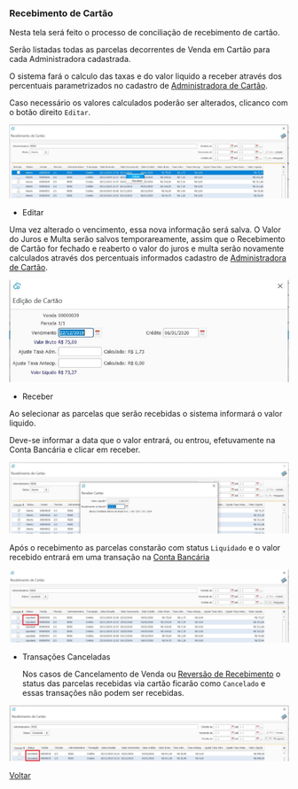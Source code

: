 ### Recebimento de Cartão

Nesta tela será feito o processo de conciliação de recebimento de cartão.

Serão listadas todas as parcelas decorrentes de Venda em Cartão para cada Administradora  cadastrada.

O sistema fará o calculo das taxas e do valor liquido a receber através dos percentuais parametrizados no cadastro de [Administradora de Cartão](financeiro_administradora_cartao.md).

Caso necessário os valores calculados poderão ser alterados, clicanco com o botão direito `Editar`.

![](images/financeiro_recebimento_cartao.jpg)



- Editar

Uma vez alterado o vencimento, essa nova informação será salva. O Valor do Juros e Multa serão salvos temporareamente, assim que o Recebimento de Cartão for fechado e reaberto o valor do juros e multa serão novamente calculados através dos percentuais informados cadastro de [Administradora de Cartão](financeiro_administradora_cartao.md).



![](images/financeiro_recebimento_cartao_editar.jpg)





- Receber

Ao selecionar as parcelas que serão recebidas o sistema informará o valor liquido. 

Deve-se informar a data que o valor entrará, ou entrou, efetuvamente na Conta Bancária e clicar em receber. 

![](images/financeiro_recebimento_cartao_receber.jpg)



 Após o recebimento as parcelas constarão com status `Liquidado` e o valor recebido entrará em uma transação na [Conta Bancária](financeiro_conta_bancaria.md)

![](images/financeiro_recebimento_cartao_liquidado.jpg)



- Transações Canceladas

  Nos casos de Cancelamento de Venda ou [Reversão de Recebimento](financeiro_contas_receber.md#reversao) o status das parcelas recebidas via cartão ficarão como `Cancelado` e essas transações não podem ser recebidas.



![](images/financeiro_recebimento_cartao_cancelado.jpg)



[Voltar](financeiro.md)

